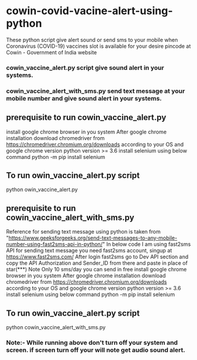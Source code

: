# cowin-covid-vacine-alert-using-python
These python script give alert sound or send sms to your mobile when Coronavirus (COVID-19) vaccines slot is available for your desire pincode at Cowin - Government of India website

### cowin_vaccine_alert.py script give sound alert in your systems.
### cowin_vaccine_alert_with_sms.py send text message at your mobile number and give sound alert in your systems.

## prerequisite to run cowin_vaccine_alert.py
install google chrome browser in you system
After google chrome installation download chromedriver from https://chromedriver.chromium.org/downloads according to your OS and google chrome version
python version >= 3.6
install selenium using below command
python -m pip install selenium

## To run owin_vaccine_alert.py script
python owin_vaccine_alert.py

## prerequisite to run cowin_vaccine_alert_with_sms.py
Reference for sending text message using python is taken from "https://www.geeksforgeeks.org/send-text-messages-to-any-mobile-number-using-fast2sms-api-in-python/"
In below code I am using fast2sms API for sending text message
you need fast2sms account, singup at https://www.fast2sms.com/
After login fast2sms go to Dev API section and copy the  API Authorization and Sender_ID from there and paste in place of star(***)
Note Only 10 sms/day you can send in free
install google chrome browser in you system
After google chrome installation download chromedriver from https://chromedriver.chromium.org/downloads according to your OS and google chrome version
python version >= 3.6
install selenium using below command
python -m pip install selenium


## To run owin_vaccine_alert.py script
python cowin_vaccine_alert_with_sms.py

### Note:- While running above don't turn off your system and screen. if screen turn off your will note get audio sound alert.
